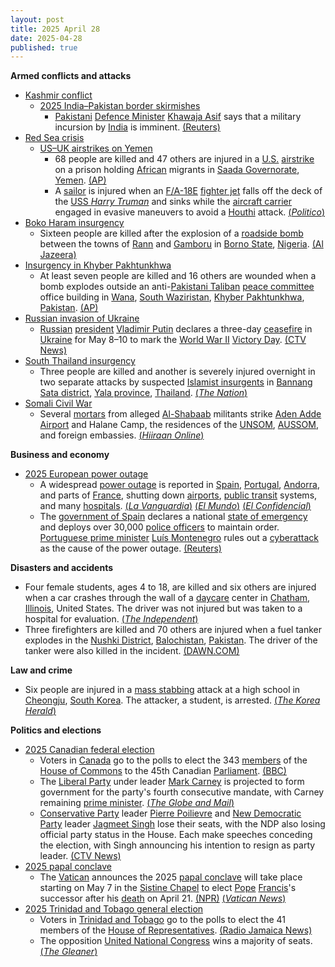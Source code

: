 ```yaml
---
layout: post
title: 2025 April 28
date: 2025-04-28
published: true
---
```



**Armed conflicts and attacks**

* [Kashmir conflict](https://en.wikipedia.org/wiki/Kashmir_conflict "Kashmir conflict")
  + [2025 India–Pakistan border skirmishes](https://en.wikipedia.org/wiki/2025_India%E2%80%93Pakistan_border_skirmishes "2025 India–Pakistan border skirmishes")
    - [Pakistani](https://en.wikipedia.org/wiki/Pakistan "Pakistan") [Defence Minister](https://en.wikipedia.org/wiki/Minister_of_Defence_%28Pakistan%29 "Minister of Defence (Pakistan)") [Khawaja Asif](https://en.wikipedia.org/wiki/Khawaja_Asif "Khawaja Asif") says that a military incursion by [India](https://en.wikipedia.org/wiki/India "India") is imminent. [(Reuters)](https://www.reuters.com/world/pakistan-defence-minister-says-military-incursion-by-india-is-imminent-2025-04-28/)
* [Red Sea crisis](https://en.wikipedia.org/wiki/Red_Sea_crisis "Red Sea crisis")
  + [US–UK airstrikes on Yemen](https://en.wikipedia.org/wiki/US%E2%80%93UK_airstrikes_on_Yemen "US–UK airstrikes on Yemen")
    - 68 people are killed and 47 others are injured in a [U.S.](https://en.wikipedia.org/wiki/United_States "United States") [airstrike](https://en.wikipedia.org/wiki/Airstrike "Airstrike") on a prison holding [African](https://en.wikipedia.org/wiki/African_people "African people") migrants in [Saada Governorate](https://en.wikipedia.org/wiki/Saada_Governorate "Saada Governorate"), [Yemen](https://en.wikipedia.org/wiki/Yemen "Yemen"). [(AP)](https://apnews.com/article/yemen-houthis-rebels-us-airstrikes-israel-hamas-gaza-287d8e969bc33fbe34d33bba32f4ad80)
    - A [sailor](https://en.wikipedia.org/wiki/US_Navy "US Navy") is injured when an [F/A-18E](https://en.wikipedia.org/wiki/Boeing_F/A-18E/F_Super_Hornet "Boeing F/A-18E/F Super Hornet") [fighter jet](https://en.wikipedia.org/wiki/Fighter_jet "Fighter jet") falls off the deck of the [USS *Harry Truman*](https://en.wikipedia.org/wiki/USS_Harry_S._Truman "USS Harry S. Truman") and sinks while the [aircraft carrier](https://en.wikipedia.org/wiki/Aircraft_carrier "Aircraft carrier") engaged in evasive maneuvers to avoid a [Houthi](https://en.wikipedia.org/wiki/Houthi "Houthi") attack. [(*Politico*)](https://www.politico.com/news/2025/04/28/u-s-fighter-jet-falls-overboard-00314317)
* [Boko Haram insurgency](https://en.wikipedia.org/wiki/Boko_Haram_insurgency "Boko Haram insurgency")
  + Sixteen people are killed after the explosion of a [roadside bomb](https://en.wikipedia.org/wiki/Improvised_explosive_device "Improvised explosive device") between the towns of [Rann](https://en.wikipedia.org/wiki/Rann%2C_Borno "Rann, Borno") and [Gamboru](https://en.wikipedia.org/wiki/Gamboru "Gamboru") in [Borno State](https://en.wikipedia.org/wiki/Borno_State "Borno State"), [Nigeria](https://en.wikipedia.org/wiki/Nigeria "Nigeria"). [(Al Jazeera)](https://www.aljazeera.com/news/2025/4/29/roadside-bomb-blast-kills-26-in-nigerias-restive-northeast)
* [Insurgency in Khyber Pakhtunkhwa](https://en.wikipedia.org/wiki/Insurgency_in_Khyber_Pakhtunkhwa "Insurgency in Khyber Pakhtunkhwa")
  + At least seven people are killed and 16 others are wounded when a bomb explodes outside an anti-[Pakistani Taliban](https://en.wikipedia.org/wiki/Pakistani_Taliban "Pakistani Taliban") [peace committee](https://en.wikipedia.org/wiki/Peace_committee "Peace committee") office building in [Wana](https://en.wikipedia.org/wiki/Wana%2C_Pakistan "Wana, Pakistan"), [South Waziristan](https://en.wikipedia.org/wiki/South_Waziristan "South Waziristan"), [Khyber Pakhtunkhwa](https://en.wikipedia.org/wiki/Khyber_Pakhtunkhwa "Khyber Pakhtunkhwa"), [Pakistan](https://en.wikipedia.org/wiki/Pakistan "Pakistan"). [(AP)](https://apnews.com/article/pakistan-bombing-peace-committee-office-restive-northwest-a8ebb5f3685057b1b1d06bab47d7e72f)
* [Russian invasion of Ukraine](https://en.wikipedia.org/wiki/Russian_invasion_of_Ukraine "Russian invasion of Ukraine")
  + [Russian](https://en.wikipedia.org/wiki/Russia "Russia") [president](https://en.wikipedia.org/wiki/President_of_Russia "President of Russia") [Vladimir Putin](https://en.wikipedia.org/wiki/Vladimir_Putin "Vladimir Putin") declares a three-day [ceasefire](https://en.wikipedia.org/wiki/Ceasefire "Ceasefire") in [Ukraine](https://en.wikipedia.org/wiki/Ukraine "Ukraine") for May 8–10 to mark the [World War II](https://en.wikipedia.org/wiki/World_War_II "World War II") [Victory Day](https://en.wikipedia.org/wiki/Victory_Day_%289_May%29 "Victory Day (9 May)"). [(CTV News)](https://www.ctvnews.ca/world/russia-ukraine-war/article/putin-declares-3-day-may-ceasefire-to-mark-80-years-since-world-war-two-victory/)
* [South Thailand insurgency](https://en.wikipedia.org/wiki/South_Thailand_insurgency "South Thailand insurgency")
  + Three people are killed and another is severely injured overnight in two separate attacks by suspected [Islamist insurgents](https://en.wikipedia.org/wiki/Islamic_terrorism "Islamic terrorism") in [Bannang Sata district](https://en.wikipedia.org/wiki/Bannang_Sata_district "Bannang Sata district"), [Yala province](https://en.wikipedia.org/wiki/Yala_province "Yala province"), [Thailand](https://en.wikipedia.org/wiki/Thailand "Thailand"). [(*The Nation*)](https://www.nationthailand.com/news/general/40049338)
* [Somali Civil War](https://en.wikipedia.org/wiki/Somali_Civil_War_%282009%E2%80%93present%29 "Somali Civil War (2009–present)")
  + Several [mortars](https://en.wikipedia.org/wiki/Mortar_%28weapon%29 "Mortar (weapon)") from alleged [Al-Shabaab](https://en.wikipedia.org/wiki/Al-Shabaab_%28militant_group%29 "Al-Shabaab (militant group)") militants strike [Aden Adde Airport](https://en.wikipedia.org/wiki/Aden_Adde_Airport "Aden Adde Airport") and Halane Camp, the residences of the [UNSOM](https://en.wikipedia.org/wiki/United_Nations_Assistance_Mission_in_Somalia "United Nations Assistance Mission in Somalia"), [AUSSOM](https://en.wikipedia.org/wiki/AUSSOM "AUSSOM"), and foreign embassies. [(*Hiiraan Online*)](https://www.hiiraan.com/news4/2025/Apr/201316/mortar_attack_targets_halane_base_camp_in_mogadishu_casualties_unconfirmed.aspx)

**Business and economy**

* [2025 European power outage](https://en.wikipedia.org/wiki/2025_European_power_outage "2025 European power outage")
  + A widespread [power outage](https://en.wikipedia.org/wiki/Power_outage "Power outage") is reported in [Spain](https://en.wikipedia.org/wiki/Spain "Spain"), [Portugal](https://en.wikipedia.org/wiki/Portugal "Portugal"), [Andorra](https://en.wikipedia.org/wiki/Andorra "Andorra"), and parts of [France](https://en.wikipedia.org/wiki/France "France"), shutting down [airports](https://en.wikipedia.org/wiki/Airport "Airport"), [public transit](https://en.wikipedia.org/wiki/Public_transport "Public transport") systems, and many [hospitals](https://en.wikipedia.org/wiki/Hospital "Hospital"). [(*La Vanguardia*)](https://www.lavanguardia.com/vida/20250428/10624908/caida-general-deja-suministro-electrico-toda-espana.html) [(*El Mundo*)](https://www.elmundo.es/economia/2025/04/28/680f5d2221efa099318b4582.html) [(*El Confidencial*)](https://www.elconfidencial.com/espana/2025-04-28/directo-cortes-luz-espana-portugal_4117946/)
  + The [government of Spain](https://en.wikipedia.org/wiki/Government_of_Spain "Government of Spain") declares a national [state of emergency](https://en.wikipedia.org/wiki/State_of_emergency "State of emergency") and deploys over 30,000 [police officers](https://en.wikipedia.org/wiki/Law_enforcement_in_Spain "Law enforcement in Spain") to maintain order. [Portuguese prime minister](https://en.wikipedia.org/wiki/Prime_Minister_of_Portugal "Prime Minister of Portugal") [Luís Montenegro](https://en.wikipedia.org/wiki/Lu%C3%ADs_Montenegro "Luís Montenegro") rules out a [cyberattack](https://en.wikipedia.org/wiki/Cyberattack "Cyberattack") as the cause of the power outage. [(Reuters)](https://www.reuters.com/world/europe/large-parts-spain-portugal-hit-by-power-outage-2025-04-28/)

**Disasters and accidents**

* Four female students, ages 4 to 18, are killed and six others are injured when a car crashes through the wall of a [daycare](https://en.wikipedia.org/wiki/Daycare "Daycare") center in [Chatham](https://en.wikipedia.org/wiki/Chatham%2C_Illinois "Chatham, Illinois"), [Illinois](https://en.wikipedia.org/wiki/Illinois "Illinois"), United States. The driver was not injured but was taken to a hospital for evaluation. [(*The Independent*)](https://www.independent.co.uk/news/world/americas/chatham-illinois-car-crash-daycare-ynot-b2741199.html)
* Three firefighters are killed and 70 others are injured when a fuel tanker explodes in the [Nushki District](https://en.wikipedia.org/wiki/Nushki_District "Nushki District"), [Balochistan](https://en.wikipedia.org/wiki/Balochistan%2C_Pakistan "Balochistan, Pakistan"), [Pakistan](https://en.wikipedia.org/wiki/Pakistan "Pakistan"). The driver of the tanker were also killed in the incident. [(DAWN.COM)](https://www.dawn.com/news/1907142)

**Law and crime**

* Six people are injured in a [mass stabbing](https://en.wikipedia.org/wiki/Mass_stabbing "Mass stabbing") attack at a high school in [Cheongju](https://en.wikipedia.org/wiki/Cheongju "Cheongju"), [South Korea](https://en.wikipedia.org/wiki/South_Korea "South Korea"). The attacker, a student, is arrested. [(*The Korea Herald*)](https://www.koreaherald.com/article/10475204)

**Politics and elections**

* [2025 Canadian federal election](https://en.wikipedia.org/wiki/2025_Canadian_federal_election "2025 Canadian federal election")
  + Voters in [Canada](https://en.wikipedia.org/wiki/Canada "Canada") go to the polls to elect the 343 [members](https://en.wikipedia.org/wiki/Member_of_Parliament_%28Canada%29 "Member of Parliament (Canada)") of the [House of Commons](https://en.wikipedia.org/wiki/House_of_Commons_%28Canada%29 "House of Commons (Canada)") to the 45th Canadian [Parliament](https://en.wikipedia.org/wiki/Parliament_of_Canada "Parliament of Canada"). [(BBC)](https://www.bbc.com/news/articles/c5ylzkzxkndo)
  + The [Liberal Party](https://en.wikipedia.org/wiki/Liberal_Party_of_Canada "Liberal Party of Canada") under leader [Mark Carney](https://en.wikipedia.org/wiki/Mark_Carney "Mark Carney") is projected to form government for the party's fourth consecutive mandate, with Carney remaining [prime minister](https://en.wikipedia.org/wiki/Prime_Minister_of_Canada "Prime Minister of Canada"). [(*The Globe and Mail*)](https://www.theglobeandmail.com/politics/article-liberals-projected-to-return-to-power-with-fourth-consecutive-mandate/)
  + [Conservative Party](https://en.wikipedia.org/wiki/Conservative_Party_of_Canada "Conservative Party of Canada") leader [Pierre Poilievre](https://en.wikipedia.org/wiki/Pierre_Poilievre "Pierre Poilievre") and [New Democratic Party](https://en.wikipedia.org/wiki/New_Democratic_Party "New Democratic Party") leader [Jagmeet Singh](https://en.wikipedia.org/wiki/Jagmeet_Singh "Jagmeet Singh") lose their seats, with the NDP also losing official party status in the House. Each make speeches conceding the election, with Singh announcing his intention to resign as party leader. [(CTV News)](https://www.ctvnews.ca/federal-election-2025/article/ctv-news-declares-liberal-minority-singh-to-step-down-as-ndp-leader-live-updates-here/)
* [2025 papal conclave](https://en.wikipedia.org/wiki/2025_papal_conclave "2025 papal conclave")
  + The [Vatican](https://en.wikipedia.org/wiki/Holy_See "Holy See") announces the 2025 [papal conclave](https://en.wikipedia.org/wiki/Papal_conclave "Papal conclave") will take place starting on May 7 in the [Sistine Chapel](https://en.wikipedia.org/wiki/Sistine_Chapel "Sistine Chapel") to elect [Pope](https://en.wikipedia.org/wiki/Pope "Pope") [Francis](https://en.wikipedia.org/wiki/Pope_Francis "Pope Francis")'s successor after his [death](https://en.wikipedia.org/wiki/Death_and_funeral_of_Pope_Francis "Death and funeral of Pope Francis") on April 21. [(NPR)](https://www.npr.org/2025/04/28/g-s1-63087/conclave-next-pope-start-date) [(*Vatican News*)](https://www.vaticannews.va/en/vatican-city/news/2025-04/conclave-elect-new-pope-cardinals-beginning-date-may-2025.html)
* [2025 Trinidad and Tobago general election](https://en.wikipedia.org/wiki/2025_Trinidad_and_Tobago_general_election "2025 Trinidad and Tobago general election")
  + Voters in [Trinidad and Tobago](https://en.wikipedia.org/wiki/Trinidad_and_Tobago "Trinidad and Tobago") go to the polls to elect the 41 members of the [House of Representatives](https://en.wikipedia.org/wiki/House_of_Representatives_%28Trinidad_and_Tobago%29 "House of Representatives (Trinidad and Tobago)"). [(Radio Jamaica News)](https://radiojamaicanewsonline.com/regional/voting-underway-in-trinidad-tobagos-national-election)
  + The opposition [United National Congress](https://en.wikipedia.org/wiki/United_National_Congress "United National Congress") wins a majority of seats. [(*The Gleaner*)](https://jamaica-gleaner.com/article/news/20250428/unc-wins-tt-election-ruling-party-concedes-defeat)
